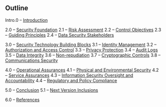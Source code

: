 ## **Outline** 

Intro.0 – [Introduction](#1-introduction) 

2.0 – [Security Foundation](#2-security-foundation)    2.1 – [Risk Assessment](#21-risk-assessment)    2.2 – [Control Objectives](#22-control-objectives)    2.3 – [Guiding Principles](#23-guiding-principles)    2.4 – [Data Security Stakeholders](#24-data-security-stakeholders) 

3.0 – [Security Technology Building Blocks](#3-security-technology-building-blocks)   3.1 – [Identity Management](#31-identity-management)   3.2 – [Authorization and Access Control](#32-authorization-and-access-control)   3.3 – [Privacy Protection](#33-privacy-protection)   3.4 – [Audit Logs](#34-audit-logs)   3.5 – [Data Integrity](#35-data-integrity)   3.6 – [Non-repudiation](#36-non-repudiation)   3.7 – [Cryptographic Controls](#37-cryptographic-controls)   3.8 – [Communications Security](#38-communications-security) 

4.0 – [Operational Assurances](#4-operational-assurances)   4.1 – [Physical and Environmental Security](#41-physical-and-environmental-security)   4.2 – [Service Assurances](#42-service-assurances)   4.3 – [Information Security Oversight and Accountability](#43-information-security-oversight-and-accountability)   4.4 – [Regulatory and Policy Compliance](#44-regulatory-and-policy-compliance) 

5.0 – [Conclusion](#5-conclusion)    5.1 – [Next Version Inclusions](#51-next-version-inclusions) 

6.0 – [References](#6-references) 
